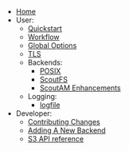   * [Home](./Home)
  * User:
    * [Quickstart](./Quickstart)
    * [Workflow](./Workflow)
    * [Global Options](./Global-Options)
    * [TLS](./TLS)
    * Backends:
      * [POSIX](./POSIX-Backend)
      * [ScoutFS](./ScoutFS-Backend)
      * [ScoutAM Enhancements](./ScoutAM-Enhancements)
    * Logging:
      * [logfile](./S3-server-access-log)
  * Developer:
    * [Contributing Changes](./Contributing-Changes)
    * [Adding A New Backend](./Adding-A-New-Backend)
    * [S3 API reference](./S3-API-reference)